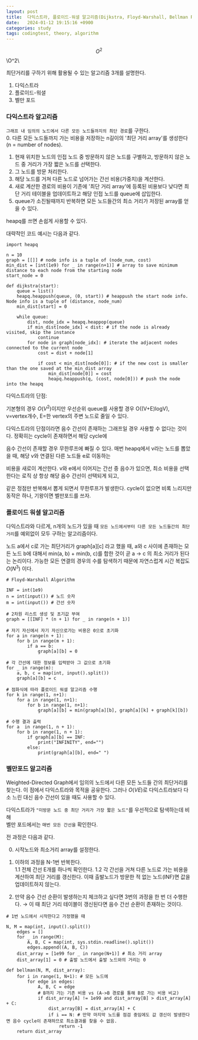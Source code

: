 ```yaml
---
layout: post
title:  다익스트라, 플로이드-워셜 알고리즘(Dijkstra, Floyd-Warshall, Bellman Ford)
date:   2024-01-12 19:15:16 +0900
categories: study
tags: codingtest, theory, algorithm
---
```

<link rel="stylesheet" href="https://cdn.jsdelivr.net/npm/katex/dist/katex.min.css">
<script src="https://cdn.jsdelivr.net/npm/katex/dist/katex.min.js"></script>

$$O^2$$
\\O^2\\

최단거리를 구하기 위해 활용될 수 있는 알고리즘 3개를 설명한다. 
1. 다익스트라 
2. 플로이드-워셜
3. 벨만 포드

<h3>다익스트라 알고리즘</h3>

`그래프 내 임의의 노드에서 다른 모든 노드들까지의 최단 경로`를 구한다.    
0. 다른 모든 노드들까지 가는 비용을 저장하는 n길이의 '최단 거리 array'를 생성한다(n = number of nodes).   
1. 현재 위치한 노드의 인접 노드 중 방문하지 않은 노드를 구별하고, 방문하지 않은 노드 중 거리가 가장 짧은 노드를 선택한다.   
2. 그 노드를 방문 처리한다.  
3. 해당 노드를 거쳐 다른 노드로 넘어가는 간선 비용(가중치)을 계산한다.  
4. 새로 계산한 경로의 비용이 기존에 '최단 거리 array'에 등록된 비용보다 낮다면 최단 거리 테이블을 업데이트하고 해당 인접 노드를 queue에 삽입한다. 
5. queue가 소진될때까지 반복하면 모든 노드들간의 최소 거리가 저장된 array를 얻을 수 있다.

heapq를 쓰면 손쉽게 사용할 수 있다.

대략적인 코드 예시는 다음과 같다. 
```
import heapq

n = 10
graph = [[]] # node info is a tuple of (node_num, cost)
min_dist = [int(1e9) for _ in range(n+1)] # array to save minimum distance to each node from the starting node
start_node = 0

def dijkstra(start):
    queue = list()
    heapq.heappush(queue, (0, start)) # heappush the start node info. Node info is a tuple of (distance, node_num) 
    min_dist[start] = 0 

    while queue:
        dist, node_idx = heapq.heappop(queue)
        if min_dist[node_idx] < dist: # if the node is already visited, skip the instance
            continue
        for node in graph[node_idx]: # iterate the adjacent nodes connected to the current node
            cost = dist + node[1]

            if cost < min_dist[node[0]]: # if the new cost is smaller than the one saved at the min_dist array
                min_dist[node[0]] = cost
                heapq.heappush(q, (cost, node[0])) # push the node into the heapq
```

다익스트라의 단점:

기본형의 경우 $O(V^2)$이지만 우선순위 queue를 사용할 경우 O((V+E)logV), v=vertex개수, E=한 vertex의 주변 노드로 줄일 수 있다.  

다익스트라의 단점이라면 음수 간선이 존재하는 그래프일 경우 사용할 수 없다는 것이다. 정확히는 cycle이 존재하면서 해당 cycle에

음수 간선이 존재할 경우 무한루프에 빠질 수 있다. 매번 heapq에서 v라는 노드를 뽑았을 때, 해당 v와 연결된 다른 노드들 e로 이동하는 

비용을 새로이 계산한다. v와 e에서 이어지는 간선 중 음수가 있으면, 최소 비용을 선택한다는 로직 상 항상 해당 음수 간선이 선택되게 되고,

같은 정점만 반복해서 뽑게 되면서 무한루프가 발생한다. cycle이 없으면 비록 느리지만 동작은 하나, 기왕이면 벨만포드를 쓰자.



<h3>플로이드 워셜 알고리즘</h3>

다익스트라와 다르게, n개의 노드가 있을 때 `모든 노드에서부터 다른 모든 노드들간의 최단거리`를 예외없이 모두 구하는 알고리즘이다. 

노드 a에서 c로 가는 최단거리가 graph[a][c] 라고 했을 때, a와 c 사이에 존재하는 모든 노드 b에 대해서 min(a, b) + min(b, c)를 합한 것이 곧 
a -> c 의 최소 거리가 된다는 논리이다. 가능한 모든 연결의 경우의 수를 탐색하기 때문에 자연스럽게 시간 복잡도 $O(N^3)$ 이다.
```
# Floyd-Warshall Algorithm

INF = int(1e9)
n = int(input()) # 노드 숫자
m = int(input()) # 간선 숫자

# 2차원 리스트 생성 및 초기값 부여
graph = [[INF] * (n + 1) for _ in range(n + 1)]

# 자기 자신에서 자기 자신으로가는 비용은 0으로 초기화
for a in range(n + 1):
    for b in range(m + 1):
        if a == b:
            graph[a][b] = 0

# 각 간선에 대한 정보를 입력받아 그 값으로 초기화
for _ in range(m):
    a, b, c = map(int, input().split())
    graph[a][b] = c

# 점화식에 따라 플로이드 워셜 알고리즘 수행
for k in range(1, n+1):
    for a in range(1, n+1):
        for b in range(1, n+1):
            graph[a][b] = min(graph[a][b], graph[a][k] + graph[k][b])

# 수행 결과 출력
for a  in range(1, n + 1):
    for b in range(1, n + 1):
        if graph[a][b] == INF:
            print("INFINITY", end="")
        else: 
            print(graph[a][b], end=" ")
```

<h3>벨만포드 알고리즘</h3>

Weighted-Directed Graph에서 임의의 노드에서 다른 모든 노드들 간의 최단거리를 찾는다. 이 점에서 다익스트라와 목적을 공유한다.
그러나 $O(VE)$로 다익스트라보다 다소 느린 대신 음수 간선이 있을 때도 사용할 수 있다.

다익스트라가 `"미방문 노드 중 최단 거리가 가장 짧은 노드"`를 우선적으로 탐색하는데 비해   
벨만 포드에서는 `매번 모든 간선을` 확인한다. 

전 과정은 다음과 같다.

0. 시작노드와 최소거리 array를 설정한다.  
1. 이하의 과정을 N-1번 반복한다.  
    1.1 전체 간선 E개를 하나씩 확인한다.
    1.2 각 간선을 거쳐 다른 노드로 가는 비용을 계산하여 최단 거리를 갱신한다. 이때 출발노드가 방문한 적 없는 노드(INF)면 값을 업데이트하지 않는다.

2. 만약 음수 간선 순환이 발생하는지 체크하고 싶다면 3번의 과정을 한 번 더 수행한다.
    → 이 때 최단 거리 테이블이 갱신된다면 음수 간선 순환이 존재하는 것이다.

```
# 1번 노드에서 시작한다고 가정했을 때

N, M = map(int, input().split())
    edges = []
    for _ in range(M):
        A, B, C = map(int, sys.stdin.readline().split())
        edges.append((A, B, C))
    dist_array = [1e99 for _ in range(N+1)] # 최소 거리 array
    dist_array[1] = 0 # 출발 노드에서 출발 노드와의 거리는 0

def bellman(N, M, dist_array):
    for i in range(1, N+1): # 모든 노드에 
        for edge in edges:
            A, B, C = edge 
            # B까지 가는 기존 비용 vs (A->B 경로를 통해 B로 가는 비용 비교)
            if dist_array[A] != 1e99 and dist_array[B] > dist_array[A] + C:
                dist_array[B] = dist_array[A] + C
                if i == N: # 만약 마지막 노드를 점검 중임에도 값 갱신이 발생한다면 음수 cycle이 존재하므로 최소결과를 찾을 수 없음. 
                    return -1
    return dist_array 
```